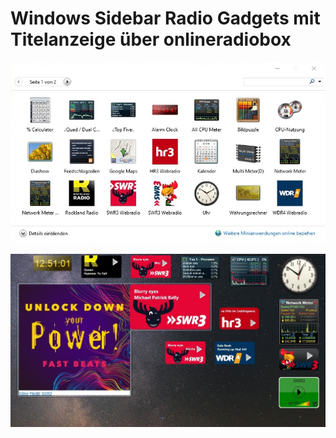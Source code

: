 # Windows Sidebar Radio Gadgets mit Titelanzeige über onlineradiobox

![Touch_Display_1 8_SD](pictures/Screenshot_02.jpg)

![Touch_Display_1 8_SD](pictures/Screenshot_01.jpg)